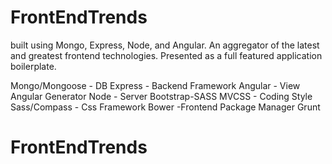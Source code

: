 # FrontEndTrends
built using Mongo, Express, Node, and Angular. An aggregator of the latest and greatest frontend technologies. Presented as a full featured application boilerplate.

Mongo/Mongoose - DB
Express - Backend Framework
Angular - View
Angular Generator
Node - Server
Bootstrap-SASS
MVCSS - Coding Style
Sass/Compass - Css Framework
Bower -Frontend Package Manager
Grunt
# FrontEndTrends
